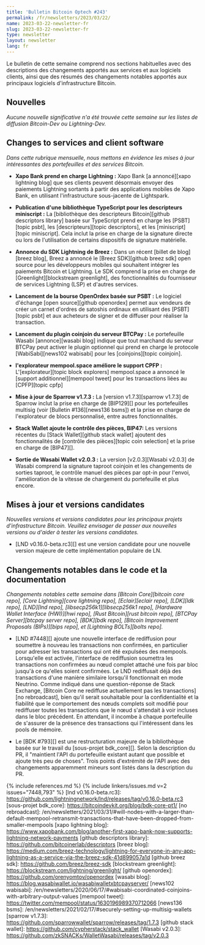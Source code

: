 ```yaml
---
title: 'Bulletin Bitcoin Optech #243'
permalink: /fr/newsletters/2023/03/22/
name: 2023-03-22-newsletter-fr
slug: 2023-03-22-newsletter-fr
type: newsletter
layout: newsletter
lang: fr
---
```

Le bulletin de cette semaine comprend nos sections habituelles avec des descriptions
des changements apportés aux services et aux logiciels clients, ainsi que des résumés
des changements notables apportés aux principaux logiciels d'infrastructure Bitcoin.

## Nouvelles

*Aucune nouvelle significative n'a été trouvée cette semaine sur les
listes de diffusion Bitcoin-Dev ou Lightning-Dev.*

## Changes to services and client software

*Dans cette rubrique mensuelle, nous mettons en évidence les mises à jour
intéressantes des portefeuilles et des services Bitcoin.*

- **Xapo Bank prend en charge Lightning :**
  Xapo Bank [a annoncé][xapo lightning blog] que ses clients peuvent désormais envoyer
  des paiements Lightning sortants à partir des applications mobiles de Xapo Bank, en
  utilisant l'infrastructure sous-jacente de Lightspark.

- **Publication d'une bibliothèque TypeScript pour les descripteurs miniscript :**
  La [bibliothèque des descripteurs Bitcoin][github descriptors library] basée sur
  TypeScript prend en charge les [PSBT][topic psbt], les [descripteurs][topic descriptors],
  et les [miniscript][topic miniscript]. Cela inclut la prise en charge de la
  signature directe ou lors de l'utilisation de certains dispositifs de
  signature matérielle.

- **Annonce du SDK Lightning de Breez :**
  Dans un récent [billet de blog][breez blog], Breez a annoncé le [Breez SDK][github
  breez sdk] open source pour les développeurs mobiles qui souhaitent intégrer les
  paiements Bitcoin et Lightning. Le SDK comprend la prise en charge de [Greenlight][blockstream
  greenlight], des fonctionnalités du fournisseur de services Lightning (LSP) et d'autres services.

- **Lancement de la bourse OpenOrdex basée sur PSBT :**
  Le logiciel d'échange [open source][github openordex] permet aux vendeurs de créer un
  carnet d'ordres de satoshis ordinaux en utilisant des [PSBT][topic psbt] et aux acheteurs
  de signer et de diffuser pour réaliser la transaction.

- **Lancement du plugin coinjoin du serveur BTCPay :**
  Le portefeuille Wasabi [annonce][wasabi blog] indique que tout marchand
  du serveur BTCPay peut activer le plugin optionnel qui prend en charge le
  protocole [WabiSabi][news102 wabisabi] pour les [coinjoins][topic coinjoin].

- **l'explorateur mempool.space améliore le support CPFP :**
  L'[explorateur][topic block explorers] mempool.space a annoncé le [support
  additionnel][mempool tweet] pour les transactions liées au [CPFP][topic cpfp]

- **Mise à jour de Sparrow v1.7.3 :**
  La [version v1.7.3][sparrow v1.7.3] de Sparrow inclut la prise en charge de
  [BIP129][] pour les portefeuilles multisig (voir [Bulletin #136][news136 bsms])
  et la prise en charge de l'explorateur de blocs personnalisé, entre
  autres fonctionnalités.

- **Stack Wallet ajoute le contrôle des pièces, BIP47:**
  Les versions récentes du [Stack Wallet][github stack wallet] ajoutent
  des fonctionnalités de [contrôle des pièces][topic coin selection] et
  la prise en charge de [BIP47][].

- **Sortie de Wasabi Wallet v2.0.3 :**
  La version [v2.0.3][Wasabi v2.0.3] de Wasabi comprend la signature taproot
  coinjoin et les changements de sorties taproot, le contrôle manuel des pièces
  par opt-in pour l'envoi, l'amélioration de la vitesse de chargement du
  portefeuille et plus encore.

## Mises à jour et versions candidates

*Nouvelles versions et versions candidates pour les principaux projets
d'infrastructure Bitcoin. Veuillez envisager de passer aux nouvelles
versions ou d'aider à tester les versions candidates.*

- [LND v0.16.0-beta.rc3][] est une version candidate pour une nouvelle version
majeure de cette implémentation populaire de LN.

## Changements notables dans le code et la documentation

*Changements notables cette semaine dans [Bitcoin Core][bitcoin core repo], [Core
Lightning][core lightning repo], [Eclair][eclair repo], [LDK][ldk repo],
[LND][lnd repo], [libsecp256k1][libsecp256k1 repo], [Hardware Wallet
Interface (HWI)][hwi repo], [Rust Bitcoin][rust bitcoin repo], [BTCPay
Server][btcpay server repo], [BDK][bdk repo], [Bitcoin Improvement
Proposals (BIPs)][bips repo], et [Lightning BOLTs][bolts repo].*

- [LND #7448][] ajoute une nouvelle interface de rediffusion pour
  soumettre à nouveau les transactions non confirmées, en particulier
  pour adresser les transactions qui ont été expulsées des mempools.
  Lorsqu'elle est activée, l'interface de rediffusion soumettra les
  transactions non confirmées au nœud complet attaché une fois par bloc
  jusqu'à ce qu'elles soient confirmées. Le LND rediffusait déjà des
  transactions d'une manière similaire lorsqu'il fonctionnait en mode
  Neutrino. Comme indiqué dans une question-réponse de Stack Exchange,
  [Bitcoin Core ne rediffuse actuellement pas les transactions][no rebroadcast],
  bien qu'il serait souhaitable pour la confidentialité et la fiabilité
  que le comportement des nœuds complets soit modifié pour rediffuser
  toutes les transactions que le nœud s'attendait à voir incluses dans
  le bloc précédent. En attendant, il incombe à chaque portefeuille de
  s'assurer de la présence des transactions qui l'intéressent dans les
  pools de mémoire.

- Le [BDK #793][] est une restructuration majeure de la bibliothèque basée
  sur le travail du [sous-projet bdk_core][].  Selon la description du PR,
  il "maintient l'API du portefeuille existant autant que possible et ajoute
  très peu de choses".  Trois points d'extrémité de l'API avec des changements
  apparemment mineurs sont listés dans la description du PR.

{% include references.md %}
{% include linkers/issues.md v=2 issues="7448,793" %}
[lnd v0.16.0-beta.rc3]: https://github.com/lightningnetwork/lnd/releases/tag/v0.16.0-beta.rc3
[sous-projet bdk_core]: https://bitcoindevkit.org/blog/bdk-core-pt1/
[no rebroadcast]: /en/newsletters/2021/03/31/#will-nodes-with-a-larger-than-default-mempool-retransmit-transactions-that-have-been-dropped-from-smaller-mempools
[xapo lightning blog]: https://www.xapobank.com/blog/another-first-xapo-bank-now-supports-lightning-network-payments
[github descriptors library]: https://github.com/bitcoinerlab/descriptors
[breez blog]: https://medium.com/breez-technology/lightning-for-everyone-in-any-app-lightning-as-a-service-via-the-breez-sdk-41d899057a1d
[github breez sdk]: https://github.com/breez/breez-sdk
[blockstream greenlight]: https://blockstream.com/lightning/greenlight/
[github openordex]: https://github.com/orenyomtov/openordex
[wasabi blog]: https://blog.wasabiwallet.io/wasabiwalletxbtcpayserver/
[news102 wabisabi]: /en/newsletters/2020/06/17/#wabisabi-coordinated-coinjoins-with-arbitrary-output-values
[mempool tweet]: https://twitter.com/mempool/status/1630196989370712066
[news136 bsms]: /en/newsletters/2021/02/17/#securely-setting-up-multisig-wallets
[sparrow v1.7.3]: https://github.com/sparrowwallet/sparrow/releases/tag/1.7.3
[github stack wallet]: https://github.com/cypherstack/stack_wallet
[Wasabi v2.0.3]: https://github.com/zkSNACKs/WalletWasabi/releases/tag/v2.0.3
